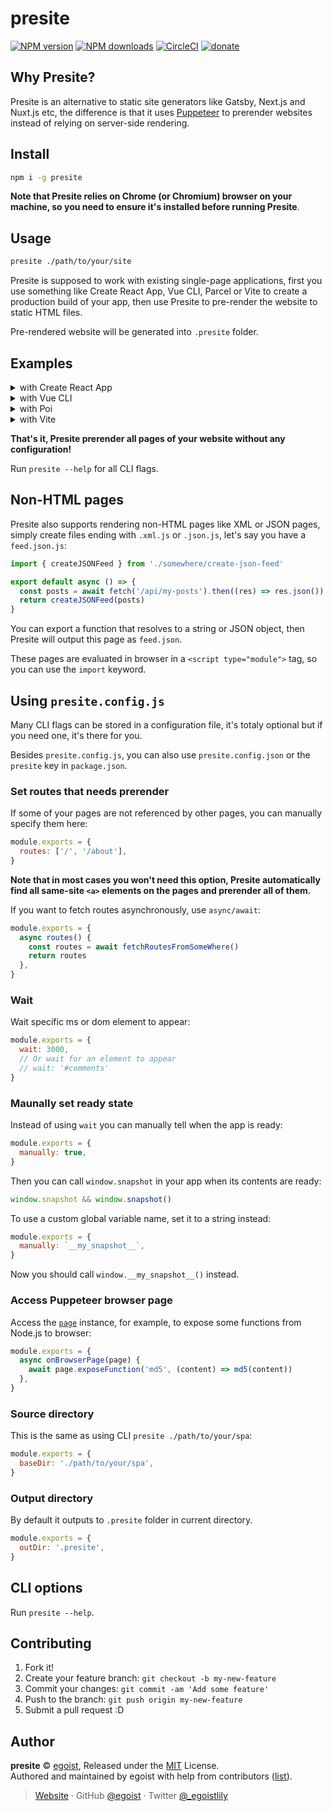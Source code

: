 # presite

[![NPM version](https://img.shields.io/npm/v/presite.svg?style=flat)](https://npmjs.com/package/presite) [![NPM downloads](https://img.shields.io/npm/dm/presite.svg?style=flat)](https://npmjs.com/package/presite) [![CircleCI](https://circleci.com/gh/egoist/presite/tree/master.svg?style=shield)](https://circleci.com/gh/egoist/presite/tree/master) [![donate](https://img.shields.io/badge/$-donate-ff69b4.svg?maxAge=2592000&style=flat)](https://github.com/sponsors/egoist)

## Why Presite?

Presite is an alternative to static site generators like Gatsby, Next.js and Nuxt.js etc, the difference is that it uses [Puppeteer](https://pptr.dev) to prerender websites instead of relying on server-side rendering.

## Install

```bash
npm i -g presite
```

**Note that Presite relies on Chrome (or Chromium) browser on your machine, so you need to ensure it's installed before running Presite**.

## Usage

```bash
presite ./path/to/your/site
```

Presite is supposed to work with existing single-page applications, first you use something like Create React App, Vue CLI, Parcel or Vite to create a production build of your app, then use Presite to pre-render the website to static HTML files.

Pre-rendered website will be generated into `.presite` folder.

## Examples

<details><summary>with Create React App</summary>

```diff
{
  "scripts": {
-    "build": "react-scripts build"
+    "build": "react-scripts build && presite ./build"
  }
}
```

</details>

<details><summary>with Vue CLI</summary>

```diff
{
  "scripts": {
-    "build": "vue-cli-service build"
+    "build": "vue-cli-service build && presite ./dist"
  }
}
```

</details>

<details><summary>with Poi</summary>

```diff
{
  "scripts": {
-    "build": "poi build"
+    "build": "poi build && presite ./dist"
  }
}
```

</details>

<details><summary>with Vite</summary>

```diff
{
  "scripts": {
-    "build": "vite build"
+    "build": "vite build && presite ./dist"
  }
}
```

</details>

**That's it, Presite prerender all pages of your website without any configuration!**

Run `presite --help` for all CLI flags.

## Non-HTML pages

Presite also supports rendering non-HTML pages like XML or JSON pages, simply create files ending with `.xml.js` or `.json.js`, let's say you have a `feed.json.js`:

```js
import { createJSONFeed } from './somewhere/create-json-feed'

export default async () => {
  const posts = await fetch('/api/my-posts').then((res) => res.json())
  return createJSONFeed(posts)
}
```

You can export a function that resolves to a string or JSON object, then Presite will output this page as `feed.json`.

These pages are evaluated in browser in a `<script type="module">` tag, so you can use the `import` keyword.

## Using `presite.config.js`

Many CLI flags can be stored in a configuration file, it's totaly optional but if you need one, it's there for you.

Besides `presite.config.js`, you can also use `presite.config.json` or the `presite` key in `package.json`.

### Set routes that needs prerender

If some of your pages are not referenced by other pages, you can manually specify them here:

```js
module.exports = {
  routes: ['/', '/about'],
}
```

**Note that in most cases you won't need this option, Presite automatically find all same-site `<a>` elements on the pages and prerender all of them.**

If you want to fetch routes asynchronously, use `async/await`:

```js
module.exports = {
  async routes() {
    const routes = await fetchRoutesFromSomeWhere()
    return routes
  },
}
```

### Wait

Wait specific ms or dom element to appear:

```js
module.exports = {
  wait: 3000,
  // Or wait for an element to appear
  // wait: '#comments'
}
```

### Maunally set ready state

Instead of using `wait` you can manually tell when the app is ready:

```js
module.exports = {
  manually: true,
}
```

Then you can call `window.snapshot` in your app when its contents are ready:

```js
window.snapshot && window.snapshot()
```

To use a custom global variable name, set it to a string instead:

```js
module.exports = {
  manually: `__my_snapshot__`,
}
```

Now you should call `window.__my_snapshot__()` instead.

### Access Puppeteer browser page

Access the [`page`](https://pptr.dev/#?product=Puppeteer&version=v5.2.1&show=api-class-page) instance, for example, to expose some functions from Node.js to browser:

```js
module.exports = {
  async onBrowserPage(page) {
    await page.exposeFunction('md5', (content) => md5(content))
  },
}
```

### Source directory

This is the same as using CLI `presite ./path/to/your/spa`:

```js
module.exports = {
  baseDir: './path/to/your/spa',
}
```

### Output directory

By default it outputs to `.presite` folder in current directory.

```js
module.exports = {
  outDir: '.presite',
}
```

## CLI options

Run `presite --help`.

## Contributing

1. Fork it!
2. Create your feature branch: `git checkout -b my-new-feature`
3. Commit your changes: `git commit -am 'Add some feature'`
4. Push to the branch: `git push origin my-new-feature`
5. Submit a pull request :D

## Author

**presite** © [egoist](https://github.com/egoist), Released under the [MIT](./LICENSE) License.<br>
Authored and maintained by egoist with help from contributors ([list](https://github.com/egoist/presite/contributors)).

> [Website](https://egoist.sh) · GitHub [@egoist](https://github.com/egoist) · Twitter [@\_egoistlily](https://twitter.com/_egoistlily)

